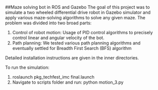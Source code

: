 ##Maze solving bot in ROS and Gazebo
The goal of this project was to simulate a two wheeled differential drive robot in Gazebo simulator and apply various maze-solving algorithms to solve any given maze. The problem was divided into two broad parts:
1. Control of robot motion: Usage of PID control algorithms to precisely control linear and angular velocity of the bot.
2. Path planning: We tested various path planning algorithms and eventually settled for Breadth First Search (BFS) algorithm

Detailed installation instructions are given in the inner directories.

To run the simulation:
1. roslaunch pkg_techfest_imc final.launch
2. Navigate to scripts folder and run: python motion_3.py

